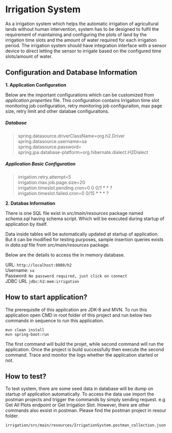 Irrigation System
==================

As a irrigation system which helps the automatic irrigation of agricultural lands without human intervention, system has to be designed to fulfil the requirement of maintaining and configuring the plots of land by the irrigation time slots and the amount of water required for each irrigation period. The irrigation system should have integration interface with a sensor device to direct letting the sensor to irrigate based on the configured time slots/amount of water.

Configuration and Database Information
--------------------------------------

**1. Application Configuration**

Below are the important configurations which can be customized from _application.properties_ file. This configuration contains Irrigaiton time slot monitoring job configuration, retry monitoring job configuraiton, max page size, retry limit and other databae configuraitons.

##### Database

> spring.datasource.driverClassName=org.h2.Driver  
> spring.datasource.username=sa  
> spring.datasource.password=  
> spring.jpa.database-platform=org.hibernate.dialect.H2Dialect  

##### Application Basic Configuration

> irrigation.retry.attempt=5  
> irrigation.max.job.page.size=20  
> irrigation.timeslot.pending.cron=0 0 0/1 * * ?  
> irrigation.timeslot.failed.cron=0 0/15 * * * ?  

**2. Databas Information**

There is one SQL file exist in _src/main/resources_ package named _schema.sql_ having schema script. Which will be executed during startup of application by itself.

Data inside tables will be automatically updated at startup of application. But it can be modified for testing purposes, sample insertion queries exists in _data.sql_ file from _src/main/resources_ package.

Below are the details to access the in memory database.

URL: `http://localhost:8080/h2`  
Username: `sa`  
Password: `No password required, just click on connect`  
JDBC URL `jdbc:h2:mem:irrigation`

How to start application?
-------------------------

The prerequisite of this application are JDK-8 and MVN. To run this application open CMD in root folder of this project and run below two commands in sequence to run this application.

`mvn clean install`  
`mvn spring-boot:run`

The first command will build the projet, while second command will run the application. Once the project is build successfully then execute the second command. Trace and monitor the logs whether the application started or not.

How to test?
------------

To test system, there are some seed data in database will be dump on startup of application automatically. To access the data use import the postman projects and trigger the commands by simply sending request. e.g Get All Plots endpoint or Get Irrigation Slot. However, there are other commands also exsist in postman. Please find the postman project in resour folder.

`irrigation/src/main/resources/IrrigationSystem.postman_collection.json`